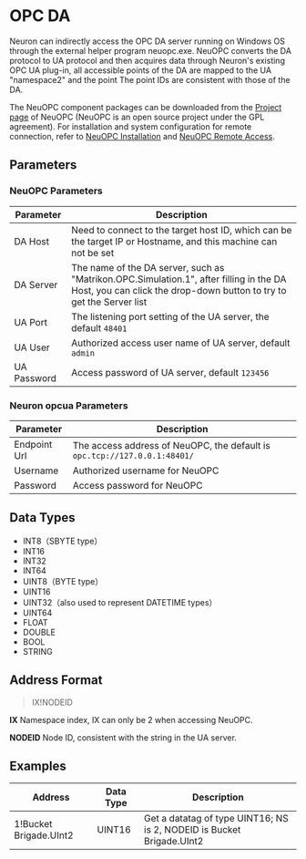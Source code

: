# OPC DA

Neuron can indirectly access the OPC DA server running on Windows OS through the external helper program neuopc.exe. NeuOPC converts the DA protocol to UA protocol and then acquires data through Neuron's existing OPC UA plug-in, all accessible points of the DA are mapped to the UA "namespace2" and the point The point IDs are consistent with those of the DA.

The NeuOPC component packages can be downloaded from the [Project page](https://github.com/neugates/neuopc) of NeuOPC (NeuOPC is an open source project under the GPL agreement). For installation and system configuration for remote connection, refer to [NeuOPC Installation](./install.md) and [NeuOPC Remote Access](./remote.md).

## Parameters 

### NeuOPC Parameters

| Parameter   | Description                                                  |
| ----------- | ------------------------------------------------------------ |
| DA Host     | Need to connect to the target host ID, which can be the target IP or Hostname, and this machine can not be set |
| DA Server   | The name of the DA server, such as "Matrikon.OPC.Simulation.1", after filling in the DA Host, you can click the drop-down button to try to get the Server list |
| UA Port     | The listening port setting of the UA server, the default `48401` |
| UA User     | Authorized access user name of UA server, default `admin`    |
| UA Password | Access password of UA server, default `123456`               |


### Neuron opcua Parameters

| Parameter    | Description                                                  |
| ------------ | ------------------------------------------------------------ |
| Endpoint Url | The access address of NeuOPC, the default is `opc.tcp://127.0.0.1:48401/` |
| Username     | Authorized username for NeuOPC                               |
| Password     | Access password for NeuOPC                                   |

## Data Types

* INT8（SBYTE type）
* INT16
* INT32
* INT64
* UINT8（BYTE type）
* UINT16
* UINT32（also used to represent DATETIME types）
* UINT64
* FLOAT
* DOUBLE
* BOOL
* STRING

## Address Format

> IX!NODEID</span>

**IX** Namespace index, IX can only be 2 when accessing NeuOPC.

**NODEID** Node ID, consistent with the string in the UA server.

## Examples

| Address                | Data Type | Description                                                  |
| ---------------------- | --------- | ------------------------------------------------------------ |
| 1!Bucket Brigade.UInt2 | UINT16    | Get a datatag of type UINT16; NS is 2, NODEID is Bucket Brigade.UInt2 |